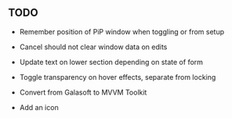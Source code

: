 ## TODO

- Remember position of PiP window when toggling or from setup
- Cancel should not clear window data on edits
- Update text on lower section depending on state of form

- Toggle transparency on hover effects, separate from locking

- Convert from Galasoft to MVVM Toolkit

- Add an icon
